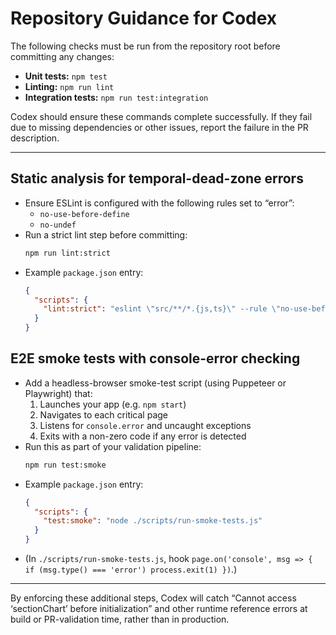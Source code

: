# Repository Guidance for Codex

The following checks must be run from the repository root before committing any changes:

- **Unit tests:** `npm test`
- **Linting:** `npm run lint`
- **Integration tests:** `npm run test:integration`

Codex should ensure these commands complete successfully. If they fail due to missing dependencies or other issues, report the failure in the PR description.

---

## Static analysis for temporal-dead-zone errors

- Ensure ESLint is configured with the following rules set to “error”:
  - `no-use-before-define`
  - `no-undef`
- Run a strict lint step before committing:
  ```bash
  npm run lint:strict
  ```
- Example `package.json` entry:
  ```json
  {
    "scripts": {
      "lint:strict": "eslint \"src/**/*.{js,ts}\" --rule \"no-use-before-define: error\" --rule \"no-undef: error\""
    }
  }
  ```

## E2E smoke tests with console-error checking

- Add a headless-browser smoke-test script (using Puppeteer or Playwright) that:
  1. Launches your app (e.g. `npm start`)
  2. Navigates to each critical page
  3. Listens for `console.error` and uncaught exceptions
  4. Exits with a non-zero code if any error is detected
- Run this as part of your validation pipeline:
  ```bash
  npm run test:smoke
  ```
- Example `package.json` entry:
  ```json
  {
    "scripts": {
      "test:smoke": "node ./scripts/run-smoke-tests.js"
    }
  }
  ```
- (In `./scripts/run-smoke-tests.js`, hook `page.on('console', msg => { if (msg.type() === 'error') process.exit(1) })`.)

---

By enforcing these additional steps, Codex will catch “Cannot access ‘sectionChart’ before initialization” and other runtime reference errors at build or PR-validation time, rather than in production.

